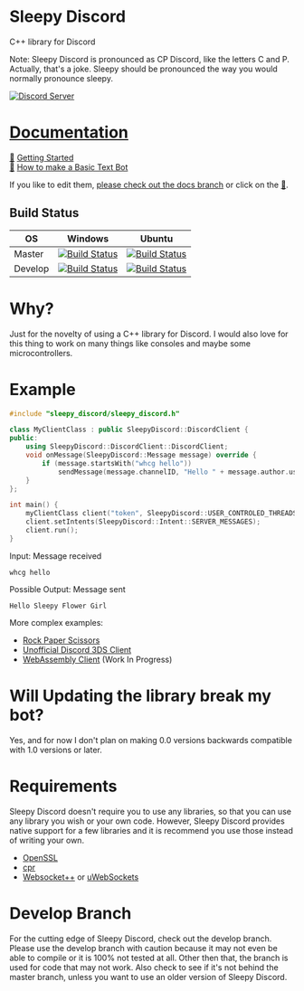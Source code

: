 # Sleepy Discord
C++ library for Discord

Note: Sleepy Discord is pronounced as CP Discord, like the letters C and P. Actually, that's a joke. Sleepy should be pronounced the way you would normally pronounce sleepy.

[![Discord Server](https://discordapp.com/api/guilds/566681036935790615/widget.png?style=banner2)](https://discord.gg/5VDrVfK)

# [Documentation](https://yourWaifu.github.io/sleepy-discord/documentation.html)
[:pencil:](https://github.com/yourWaifu/sleepy-discord/edit/docs/source/setup.html.md "Edit Documentation") [Getting Started](https://yourwaifu.dev/sleepy-discord/setup.html)<br />
[:pencil:](https://github.com/yourWaifu/sleepy-discord/edit/docs/source/basic%20text%20bot.html.md "Edit Documentation") [How to make a Basic Text Bot](https://yourwaifu.github.io/sleepy-discord/basic%20text%20bot.html)<br />

If you like to edit them, [please check out the docs branch](https://github.com/yourWaifu/sleepy-discord/tree/docs) or click on the [:pencil:](https://github.com/yourWaifu/sleepy-discord/edit/docs/source/documentation.html.md "Edit Documentation").

## Build Status
| OS | Windows | Ubuntu
| ------ | ------- | ------
| Master   | [![Build Status](https://dev.azure.com/wuhao64/sleepy-discord/_apis/build/status/yourWaifu.sleepy-discord?branchName=master)](https://dev.azure.com/wuhao64/sleepy-discord/_build/?definitionId=2) | [![Build Status](https://travis-ci.org/yourWaifu/sleepy-discord.svg?branch=master)](https://travis-ci.org/yourWaifu/sleepy-discord)
| Develop   | [![Build Status](https://dev.azure.com/wuhao64/sleepy-discord/_apis/build/status/yourWaifu.sleepy-discord?branchName=develop)](https://dev.azure.com/wuhao64/sleepy-discord/_build/latest?definitionId=2) | [![Build Status](https://travis-ci.org/yourWaifu/sleepy-discord.svg?branch=develop)](https://travis-ci.org/yourWaifu/sleepy-discord)

# Why?
Just for the novelty of using a C++ library for Discord. I would also love for this thing to work on many things like consoles and maybe some microcontrollers.

# Example
```cpp
#include "sleepy_discord/sleepy_discord.h"

class MyClientClass : public SleepyDiscord::DiscordClient {
public:
	using SleepyDiscord::DiscordClient::DiscordClient;
	void onMessage(SleepyDiscord::Message message) override {
		if (message.startsWith("whcg hello"))
			sendMessage(message.channelID, "Hello " + message.author.username);
	}
};

int main() {
	myClientClass client("token", SleepyDiscord::USER_CONTROLED_THREADS);
	client.setIntents(SleepyDiscord::Intent::SERVER_MESSAGES);
	client.run();
}
```
Input: Message received
```
whcg hello
```
Possible Output: Message sent
```
Hello Sleepy Flower Girl
```

More complex examples:
 - [Rock Paper Scissors](https://github.com/yourWaifu/sleepy-discord/blob/master/examples/rock-paper-scissors/main.cpp)
 - [Unofficial Discord 3DS Client](https://github.com/yourWaifu/Unofficial-Discord-3DS-Client)
 - [WebAssembly Client](https://github.com/yourWaifu/sleepy-discord/tree/master/examples/wasm_example) (Work In Progress)
# Will Updating the library break my bot?

Yes, and for now I don't plan on making 0.0 versions backwards compatible with 1.0 versions or later.

# Requirements
Sleepy Discord doesn't require you to use any libraries, so that you can use any library you wish or your own code. However, Sleepy Discord provides native support for a few libraries and it is recommend you use those instead of writing your own.

* [OpenSSL](https://www.openssl.org/)
* [cpr](https://github.com/whoshuu/cpr)
* [Websocket++](https://github.com/zaphoyd/websocketpp)
or
[uWebSockets](https://github.com/uWebSockets/uWebSockets)

# Develop Branch
For the cutting edge of Sleepy Discord, check out the develop branch. Please use the develop branch with caution because it may not even be able to compile or it is 100% not tested at all. Other then that, the branch is used for code that may not work. Also check to see if it's not behind the master branch, unless you want to use an older version of Sleepy Discord.
